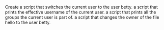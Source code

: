 Create a script that switches the current user to the user betty.
 a script that prints the effective username of the current user.
 a script that prints all the groups the current user is part of.
a script that changes the owner of the file hello to the user betty.
